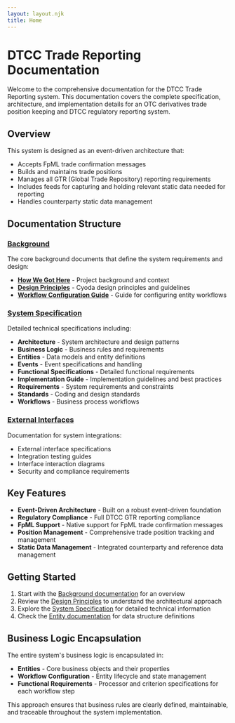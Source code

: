 ```yaml
---
layout: layout.njk
title: Home
---
```


# DTCC Trade Reporting Documentation

Welcome to the comprehensive documentation for the DTCC Trade Reporting system. This documentation covers the complete specification, architecture, and implementation details for an OTC derivatives trade position keeping and DTCC regulatory reporting system.

## Overview

This system is designed as an event-driven architecture that:

- Accepts FpML trade confirmation messages
- Builds and maintains trade positions
- Manages all GTR (Global Trade Repository) reporting requirements
- Includes feeds for capturing and holding relevant static data needed for reporting
- Handles counterparty static data management

## Documentation Structure

### [Background](/content/Background/)

The core background documents that define the system requirements and design:

- **[How We Got Here](/content/Background/how-we-got-here/)** - Project background and context
- **[Design Principles](/content/Background/cyoda-design-principles/)** - Cyoda design principles and guidelines
- **[Workflow Configuration Guide](/content/Background/workflow-config-guide/)** - Guide for configuring entity workflows

### [System Specification](/content/System-Specification/)

Detailed technical specifications including:

- **Architecture** - System architecture and design patterns
- **Business Logic** - Business rules and requirements
- **Entities** - Data models and entity definitions
- **Events** - Event specifications and handling
- **Functional Specifications** - Detailed functional requirements
- **Implementation Guide** - Implementation guidelines and best practices
- **Requirements** - System requirements and constraints
- **Standards** - Coding and design standards
- **Workflows** - Business process workflows

### [External Interfaces](/content/System-Specification/external-interfaces/)

Documentation for system integrations:

- External interface specifications
- Integration testing guides
- Interface interaction diagrams
- Security and compliance requirements

## Key Features

- **Event-Driven Architecture** - Built on a robust event-driven foundation
- **Regulatory Compliance** - Full DTCC GTR reporting compliance
- **FpML Support** - Native support for FpML trade confirmation messages
- **Position Management** - Comprehensive trade position tracking and management
- **Static Data Management** - Integrated counterparty and reference data management

## Getting Started

1. Start with the [Background documentation](/content/Background/how-we-got-here/) for an overview
2. Review the [Design Principles](/content/Background/cyoda-design-principles/) to understand the architectural approach
3. Explore the [System Specification](/content/System-Specification/) for detailed technical information
4. Check the [Entity documentation](/content/System-Specification/entities/) for data structure definitions

## Business Logic Encapsulation

The entire system's business logic is encapsulated in:

- **Entities** - Core business objects and their properties
- **Workflow Configuration** - Entity lifecycle and state management
- **Functional Requirements** - Processor and criterion specifications for each workflow step

This approach ensures that business rules are clearly defined, maintainable, and traceable throughout the system implementation.
